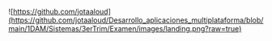 

![https://github.com/jotaaloud](https://github.com/jotaaloud/Desarrollo_aplicaciones_multiplataforma/blob/main/1DAM/Sistemas/3erTrim/Examen/images/landing.png?raw=true)

